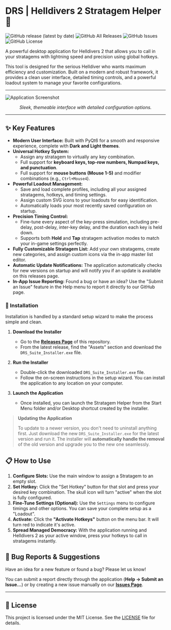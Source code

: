 # DRS | Helldivers 2 Stratagem Helper 🚀

![GitHub release (latest by date)](https://img.shields.io/github/v/release/DevRightStudios/Stratagem-Helper?style=for-the-badge)
![GitHub All Releases](https://img.shields.io/github/downloads/DevRightStudios/Stratagem-Helper/total?style=for-the-badge)
![GitHub Issues](https://img.shields.io/github/issues/DevRightStudios/Stratagem-Helper?style=for-the-badge)
![GitHub License](https://img.shields.io/github/license/DevRightStudios/Stratagem-Helper?style=for-the-badge&cache_bust=1)

A powerful desktop application for Helldivers 2 that allows you to call in your stratagems with lightning speed and precision using global hotkeys.

This tool is designed for the serious Helldiver who wants maximum efficiency and customization. Built on a modern and robust framework, it provides a clean user interface, detailed timing controls, and a powerful loadout system to manage your favorite configurations.

---

![Application Screenshot](https://devrightstudios.com/images/stratagem_helper.png) 
*<p align="center">Sleek, themeable interface with detailed configuration options.</p>*

---

## ✨ Key Features

* **Modern User Interface:** Built with PyQt6 for a smooth and responsive experience, complete with **Dark and Light themes**.
* **Universal Hotkey System:**
    * Assign any stratagem to virtually any key combination.
    * Full support for **keyboard keys, top-row numbers, Numpad keys, and punctuation**.
    * Full support for **mouse buttons (Mouse 1-5)** and modifier combinations (e.g., `Ctrl+Mouse4`).
* **Powerful Loadout Management:**
    * Save and load complete profiles, including all your assigned stratagems, hotkeys, and timing settings.
    * Assign custom SVG icons to your loadouts for easy identification.
    * Automatically loads your most recently saved configuration on startup.
* **Precision Timing Control:**
    * Fine-tune every aspect of the key-press simulation, including pre-delay, post-delay, inter-key delay, and the duration each key is held down.
    * Supports both **Hold** and **Tap** stratagem activation modes to match your in-game settings perfectly.
* **Fully Customizable Stratagem List:** Add your own stratagems, create new categories, and assign custom icons via the in-app master list editor.
* **Automatic Update Notifications:** The application automatically checks for new versions on startup and will notify you if an update is available on this releases page.
* **In-App Issue Reporting:** Found a bug or have an idea? Use the "Submit an Issue" feature in the Help menu to report it directly to our GitHub page.

### 💾 Installation

Installation is handled by a standard setup wizard to make the process simple and clean.

1.  **Download the Installer**
    * Go to the [**Releases Page**](https://github.com/DevRightStudios/Stratagem-Helper/releases) of this repository.
    * From the latest release, find the "Assets" section and download the `DRS_Suite_Installer.exe` file.

2.  **Run the Installer**
    * Double-click the downloaded `DRS_Suite_Installer.exe` file.
    * Follow the on-screen instructions in the setup wizard. You can install the application to any location on your computer.

3.  **Launch the Application**
    * Once installed, you can launch the Stratagem Helper from the Start Menu folder and/or Desktop shortcut created by the installer.

> **Updating the Application**
>
> To update to a newer version, you don't need to uninstall anything first. Just download the new `DRS_Suite_Installer.exe` for the latest version and run it. The installer will **automatically handle the removal** of the old version and upgrade you to the new one seamlessly.

## 📋 How to Use

1.  **Configure Slots:** Use the main window to assign a Stratagem to an empty slot.
2.  **Set Hotkey:** Click the "Set Hotkey" button for that slot and press your desired key combination. The skull icon will turn "active" when the slot is fully configured.
3.  **Fine-Tune Settings (Optional):** Use the `Settings` menu to configure timings and other options. You can save your complete setup as a "Loadout".
4.  **Activate:** Click the **"Activate Hotkeys"** button on the menu bar. It will turn red to indicate it's active.
5.  **Spread Managed Democracy:** With the application running and Helldivers 2 as your active window, press your hotkeys to call in stratagems instantly.

## 🐛 Bug Reports & Suggestions

Have an idea for a new feature or found a bug? Please let us know!

You can submit a report directly through the application (**Help -> Submit an Issue...**) or by creating a new issue manually on our [**Issues Page**](https://github.com/DevRightStudios/Stratagem-Helper/issues).

---

## 📜 License

This project is licensed under the MIT License. See the [LICENSE](LICENSE) file for details.
